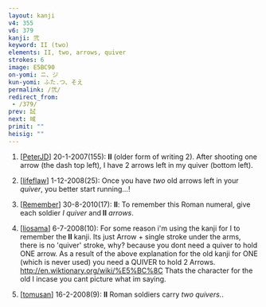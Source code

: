 ```yaml
---
layout: kanji
v4: 355
v6: 379
kanji: 弐
keyword: II (two)
elements: II, two, arrows, quiver
strokes: 6
image: E5BC90
on-yomi: ニ、ジ
kun-yomi: ふた.つ、そえ
permalink: /弐/
redirect_from:
 - /379/
prev: 試
next: 域
primit: ""
heisig: ""
---
```


1) [<a href="http://kanji.koohii.com/profile/PeterJD">PeterJD</a>] 20-1-2007(155): <strong>II</strong> (older form of writing 2). After shooting one arrow (the dash top left), I have 2 arrows left in my quiver (bottom left).

2) [<a href="http://kanji.koohii.com/profile/lifeflaw">lifeflaw</a>] 1-12-2008(25): Once you have <em>two</em> old arrows left in your <em>quiver</em>, you better start running...!

3) [<a href="http://kanji.koohii.com/profile/Remember">Remember</a>] 30-8-2010(17): <strong>II</strong>: To remember this Roman numeral, give each soldier <em>I quiver</em> and<strong> II</strong> <em>arrows</em>.

4) [<a href="http://kanji.koohii.com/profile/liosama">liosama</a>] 6-7-2008(10): For some reason i&#039;m using the kanji for I to remember the<strong> II</strong> kanji. Its just Arrow + single stroke under the arms, there is no &#039;quiver&#039; stroke, why? because you dont need a quiver to hold ONE arrow. As a result of the above explanation for the old kanji for ONE (which is never used) you need a QUIVER to hold 2 Arrows. <a href="http://en.wiktionary.org/wiki/%E5%BC%8C">http://en.wiktionary.org/wiki/%E5%BC%8C</a> Thats the character for the old I incase you cant picture what im saying.

5) [<a href="http://kanji.koohii.com/profile/tomusan">tomusan</a>] 16-2-2008(9): <strong>II</strong> Roman soldiers carry <em>two</em> <em>quivers.</em>.

